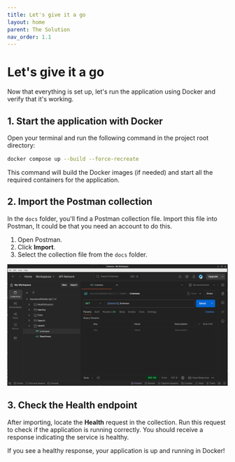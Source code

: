 ```yaml
---
title: Let's give it a go
layout: home
parent: The Solution
nav_order: 1.1
---
```


# Let's give it a go

Now that everything is set up, let's run the application using Docker and verify that it's working.

## 1. Start the application with Docker

Open your terminal and run the following command in the project root directory:

```bash
docker compose up --build --force-recreate
```

This command will build the Docker images (if needed) and start all the required containers for the application.

## 2. Import the Postman collection

In the `docs` folder, you'll find a Postman collection file. Import this file into Postman, It could be that you need an account to do this.

1. Open Postman.
2. Click **Import**.
3. Select the collection file from the `docs` folder.

![Postman](../imgs/postman.png)

## 3. Check the Health endpoint

After importing, locate the **Health** request in the collection. Run this request to check if the application is running correctly. You should receive a response indicating the service is healthy.

If you see a healthy response, your application is up and running in Docker!